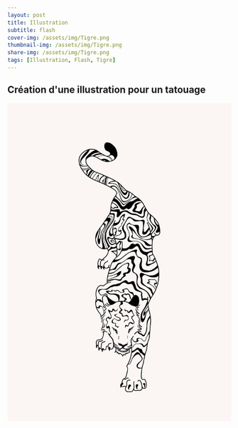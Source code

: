 ```yaml
---
layout: post
title: Illustration
subtitle: flash
cover-img: /assets/img/Tigre.png
thumbnail-img: /assets/img/Tigre.png
share-img: /assets/img/Tigre.png
tags: [Illustration, Flash, Tigre]
---
```


## Création d'une illustration pour un tatouage 

![flash tigre](https://github.com/Loeizart/Loeizart.github.io/blob/master/assets/img/Tigre.png)
